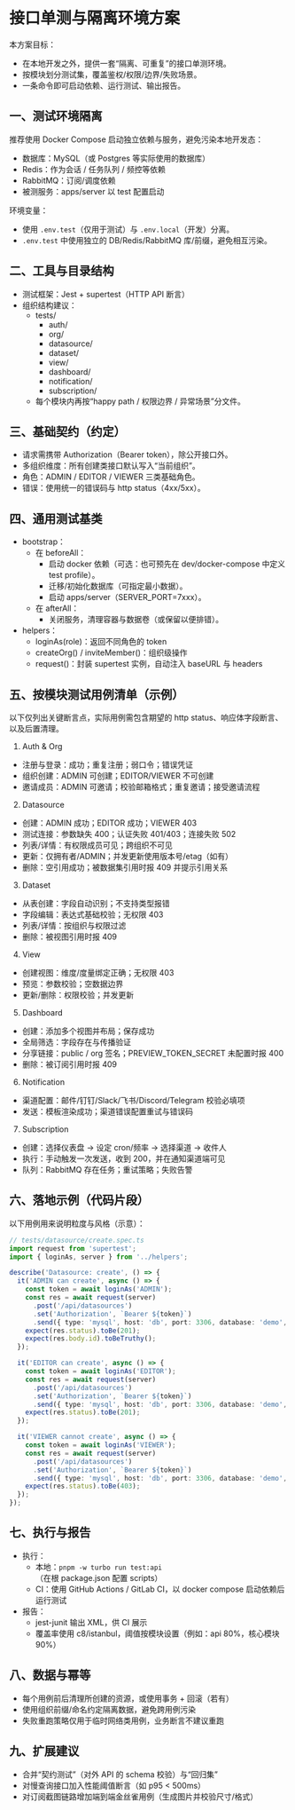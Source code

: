 # 接口单测与隔离环境方案

本方案目标：

- 在本地开发之外，提供一套“隔离、可重复”的接口单测环境。
- 按模块划分测试集，覆盖鉴权/权限/边界/失败场景。
- 一条命令即可启动依赖、运行测试、输出报告。

## 一、测试环境隔离

推荐使用 Docker Compose 启动独立依赖与服务，避免污染本地开发态：

- 数据库：MySQL（或 Postgres 等实际使用的数据库）
- Redis：作为会话 / 任务队列 / 频控等依赖
- RabbitMQ：订阅/调度依赖
- 被测服务：apps/server 以 test 配置启动

环境变量：

- 使用 `.env.test`（仅用于测试）与 `.env.local`（开发）分离。
- `.env.test` 中使用独立的 DB/Redis/RabbitMQ 库/前缀，避免相互污染。

## 二、工具与目录结构

- 测试框架：Jest + supertest（HTTP API 断言）
- 组织结构建议：
  - tests/
    - auth/
    - org/
    - datasource/
    - dataset/
    - view/
    - dashboard/
    - notification/
    - subscription/
  - 每个模块内再按“happy path / 权限边界 / 异常场景”分文件。

## 三、基础契约（约定）

- 请求需携带 Authorization（Bearer token），除公开接口外。
- 多组织维度：所有创建类接口默认写入“当前组织”。
- 角色：ADMIN / EDITOR / VIEWER 三类基础角色。
- 错误：使用统一的错误码与 http status（4xx/5xx）。

## 四、通用测试基类

- bootstrap：
  - 在 beforeAll：
    - 启动 docker 依赖（可选：也可预先在 dev/docker-compose 中定义 test profile）。
    - 迁移/初始化数据库（可指定最小数据）。
    - 启动 apps/server（SERVER_PORT=7xxx）。
  - 在 afterAll：
    - 关闭服务，清理容器与数据卷（或保留以便排错）。
- helpers：
  - loginAs(role)：返回不同角色的 token
  - createOrg() / inviteMember()：组织级操作
  - request()：封装 supertest 实例，自动注入 baseURL 与 headers

## 五、按模块测试用例清单（示例）

以下仅列出关键断言点，实际用例需包含期望的 http status、响应体字段断言、以及后置清理。

1) Auth & Org
- 注册与登录：成功；重复注册；弱口令；错误凭证
- 组织创建：ADMIN 可创建；EDITOR/VIEWER 不可创建
- 邀请成员：ADMIN 可邀请；校验邮箱格式；重复邀请；接受邀请流程

2) Datasource
- 创建：ADMIN 成功；EDITOR 成功；VIEWER 403
- 测试连接：参数缺失 400；认证失败 401/403；连接失败 502
- 列表/详情：有权限成员可见；跨组织不可见
- 更新：仅拥有者/ADMIN；并发更新使用版本号/etag（如有）
- 删除：空引用成功；被数据集引用时报 409 并提示引用关系

3) Dataset
- 从表创建：字段自动识别；不支持类型报错
- 字段编辑：表达式基础校验；无权限 403
- 列表/详情：按组织与权限过滤
- 删除：被视图引用时报 409

4) View
- 创建视图：维度/度量绑定正确；无权限 403
- 预览：参数校验；空数据边界
- 更新/删除：权限校验；并发更新

5) Dashboard
- 创建：添加多个视图并布局；保存成功
- 全局筛选：字段存在与传播验证
- 分享链接：public / org 签名；PREVIEW_TOKEN_SECRET 未配置时报 400
- 删除：被订阅引用时报 409

6) Notification
- 渠道配置：邮件/钉钉/Slack/飞书/Discord/Telegram 校验必填项
- 发送：模板渲染成功；渠道错误配置重试与错误码

7) Subscription
- 创建：选择仪表盘 → 设定 cron/频率 → 选择渠道 → 收件人
- 执行：手动触发一次发送，收到 200，并在通知渠道端可见
- 队列：RabbitMQ 存在任务；重试策略；失败告警

## 六、落地示例（代码片段）

以下用例用来说明粒度与风格（示意）：

```ts
// tests/datasource/create.spec.ts
import request from 'supertest';
import { loginAs, server } from '../helpers';

describe('Datasource: create', () => {
  it('ADMIN can create', async () => {
    const token = await loginAs('ADMIN');
    const res = await request(server)
      .post('/api/datasources')
      .set('Authorization', `Bearer ${token}`)
      .send({ type: 'mysql', host: 'db', port: 3306, database: 'demo', user: 'ro', password: '***' });
    expect(res.status).toBe(201);
    expect(res.body.id).toBeTruthy();
  });

  it('EDITOR can create', async () => {
    const token = await loginAs('EDITOR');
    const res = await request(server)
      .post('/api/datasources')
      .set('Authorization', `Bearer ${token}`)
      .send({ type: 'mysql', host: 'db', port: 3306, database: 'demo', user: 'ro', password: '***' });
    expect(res.status).toBe(201);
  });

  it('VIEWER cannot create', async () => {
    const token = await loginAs('VIEWER');
    const res = await request(server)
      .post('/api/datasources')
      .set('Authorization', `Bearer ${token}`)
      .send({ type: 'mysql', host: 'db', port: 3306, database: 'demo', user: 'ro', password: '***' });
    expect(res.status).toBe(403);
  });
});
```

## 七、执行与报告

- 执行：
  - 本地：`pnpm -w turbo run test:api`（在根 package.json 配置 scripts）
  - CI：使用 GitHub Actions / GitLab CI，以 docker compose 启动依赖后运行测试
- 报告：
  - jest-junit 输出 XML，供 CI 展示
  - 覆盖率使用 c8/istanbul，阈值按模块设置（例如：api 80%，核心模块 90%）

## 八、数据与幂等

- 每个用例前后清理所创建的资源，或使用事务 + 回滚（若有）
- 使用组织前缀/命名约定隔离数据，避免跨用例污染
- 失败重跑策略仅用于临时网络类用例，业务断言不建议重跑

## 九、扩展建议

- 合并“契约测试”（对外 API 的 schema 校验）与“回归集”
- 对慢查询接口加入性能阈值断言（如 p95 < 500ms）
- 对订阅截图链路增加端到端金丝雀用例（生成图片并校验尺寸/格式）
